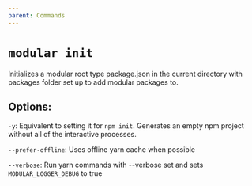 ```yaml
---
parent: Commands
---
```


# `modular init`

Initializes a modular root type package.json in the current directory with
packages folder set up to add modular packages to.

## Options:

`-y`: Equivalent to setting it for `npm init`. Generates an empty npm project
without all of the interactive processes.

`--prefer-offline`: Uses offline yarn cache when possible

`--verbose`: Run yarn commands with --verbose set and sets
`MODULAR_LOGGER_DEBUG` to true

